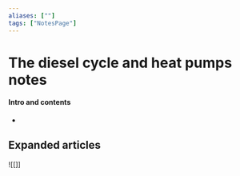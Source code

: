 ```yaml
---
aliases: [""]
tags: ["NotesPage"]
---
```


# The diesel cycle and heat pumps notes

#### Intro and contents
- 


## Expanded articles
![[]]
